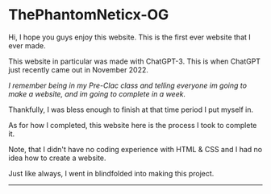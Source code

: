 # ThePhantomNeticx-OG
Hi, I hope you guys enjoy this website. This is the first ever website that I ever made.

This website in particular was made with ChatGPT-3. This is when ChatGPT just recently came out in November 2022. 

*I remember being in my Pre-Clac class and telling everyone im going to make a website, and im going to complete in a week.*

Thankfully, I was bless enough to finish at that time period I put myself in.

As for how I completed, this website here is the process I took to complete it. 

Note, that I didn't have no coding experience with HTML & CSS and I had no idea how to create a website. 

Just like always, I went in blindfolded into making this project. 

-------------------------------------------------------------------------------------------------------------------------------


